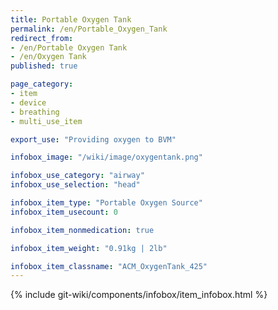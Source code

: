 ```yaml
---
title: Portable Oxygen Tank
permalink: /en/Portable_Oxygen_Tank
redirect_from:
- /en/Portable Oxygen Tank
- /en/Oxygen Tank
published: true

page_category:
- item
- device
- breathing
- multi_use_item

export_use: "Providing oxygen to BVM"

infobox_image: "/wiki/image/oxygentank.png"

infobox_use_category: "airway"
infobox_use_selection: "head"

infobox_item_type: "Portable Oxygen Source"
infobox_item_usecount: 0

infobox_item_nonmedication: true

infobox_item_weight: "0.91kg | 2lb"

infobox_item_classname: "ACM_OxygenTank_425"
---
```


{% include git-wiki/components/infobox/item_infobox.html %}